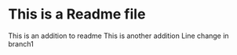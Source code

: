 # This is a Readme file
This is an addition to readme
This is another addition
Line change in branch1
